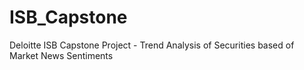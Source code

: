 # ISB_Capstone
Deloitte ISB Capstone Project - Trend Analysis of Securities based of Market News Sentiments
